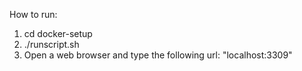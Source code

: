 How to run:

1. cd docker-setup
2. ./runscript.sh
3. Open a web browser and type the following url: "localhost:3309"
